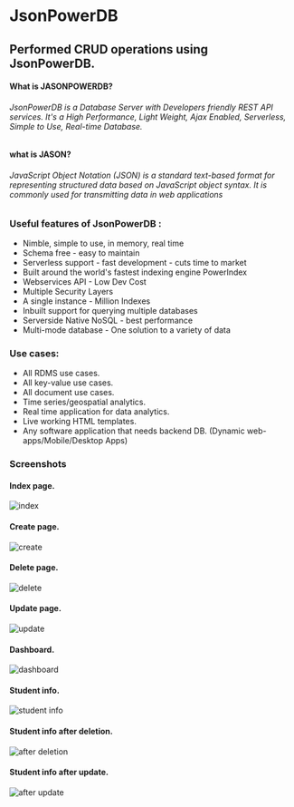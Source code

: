 # JsonPowerDB

## Performed CRUD operations using JsonPowerDB.


#### What is JASONPOWERDB?
###### JsonPowerDB is a Database Server with Developers friendly REST API services. It's a High Performance, Light Weight, Ajax Enabled, Serverless, Simple to Use, Real-time Database.
#### what is JASON?
###### JavaScript Object Notation (JSON) is a standard text-based format for representing structured data based on JavaScript object syntax. It is commonly used for transmitting data in web applications

### Useful features of JsonPowerDB :

* Nimble, simple to use, in memory, real time
* Schema free - easy to maintain
* Serverless support - fast development - cuts time to market
* Built around the world's fastest indexing engine PowerIndex
* Webservices API - Low Dev Cost
* Multiple Security Layers
* A single instance - Million Indexes
* Inbuilt support for querying multiple databases
* Serverside Native NoSQL - best performance
* Multi-mode database - One solution to a variety of data

### Use cases:

* All RDMS use cases.
* All key-value use cases.
* All document use cases.
* Time series/geospatial analytics.
* Real time application for data analytics.
* Live working HTML templates.
* Any software application that needs backend DB. (Dynamic web-apps/Mobile/Desktop Apps)

### Screenshots
#### Index page.
![index](https://user-images.githubusercontent.com/98151317/150496822-abdd1c06-f44b-4da2-978b-3127bea091c8.png)

#### Create page.
![create](https://user-images.githubusercontent.com/98151317/150497124-d592664c-7730-49dc-a04f-c0671bbb3e43.png)

#### Delete page.
![delete](https://user-images.githubusercontent.com/98151317/150497273-070c7a91-6104-4f30-a868-853883a7c2f2.png)

#### Update page.
![update](https://user-images.githubusercontent.com/98151317/150497432-0c4a2310-d7c5-40db-b381-a9e2268a713f.png)

#### Dashboard.
![dashboard](https://user-images.githubusercontent.com/98151317/150497884-1523649b-6ecf-46e4-b2a5-9b7c1990d131.png)

#### Student info.
![student info](https://user-images.githubusercontent.com/98151317/150497962-775894ab-dc49-457b-ac6e-17772815aeae.png)

#### Student info after deletion. 
![after deletion](https://user-images.githubusercontent.com/98151317/150502694-20e61661-890d-4cc4-8cf5-a43b37843732.png)

#### Student info after update.
![after update](https://user-images.githubusercontent.com/98151317/150502822-836551b8-07e8-4b6f-8384-c44e6ceed21c.png)

